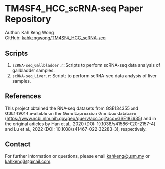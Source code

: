 # TM4SF4_HCC_scRNA-seq Paper Repository
Author: Kah Keng Wong  
GitHub: [kahkengwong/TM4SF4_HCC_scRNA-seq](https://github.com/kahkengwong/TM4SF4_HCC_scRNA-seq)

## Scripts
1. `scRNA-seq_Gallbladder.r`: Scripts to perform scRNA-seq data analysis of gallbladder samples.
2. `scRNA-seq_Liver.r`: Scripts to perform scRNA-seq data analysis of liver samples.

## References
This project obtained the RNA-seq datasets from GSE134355 and GSE149614 available on the Gene Expression Omnibus database (https://www.ncbi.nlm.nih.gov/geo/query/acc.cgi?acc=GSE183635) and in the original articles by Han et al., 2020 (DOI: 10.1038/s41586-020-2157-4) and Lu et al., 2022 (DOI: 10.1038/s41467-022-32283-3), respectively. 

## Contact
For further information or questions, please email [kahkeng@usm.my](mailto:kahkeng@usm.my) or [kahkeng3@gmail.com](mailto:kahkeng3@gmail.com).
